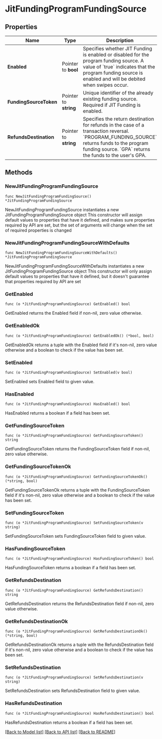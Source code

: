 # JitFundingProgramFundingSource

## Properties

Name | Type | Description | Notes
------------ | ------------- | ------------- | -------------
**Enabled** | Pointer to **bool** | Specifies whether JIT Funding is enabled or disabled for the program funding source. A value of &#x60;true&#x60; indicates that the program funding source is enabled and will be debited when swipes occur. | [optional] [default to false]
**FundingSourceToken** | Pointer to **string** | Unique identifier of the already existing funding source. Required if JIT Funding is enabled. | [optional] 
**RefundsDestination** | Pointer to **string** | Specifies the return destination for refunds in the case of a transaction reversal. &#x60;PROGRAM_FUNDING_SOURCE&#x60; returns funds to the program funding source. &#x60;GPA&#x60; returns the funds to the user&#39;s GPA. | [optional] 

## Methods

### NewJitFundingProgramFundingSource

`func NewJitFundingProgramFundingSource() *JitFundingProgramFundingSource`

NewJitFundingProgramFundingSource instantiates a new JitFundingProgramFundingSource object
This constructor will assign default values to properties that have it defined,
and makes sure properties required by API are set, but the set of arguments
will change when the set of required properties is changed

### NewJitFundingProgramFundingSourceWithDefaults

`func NewJitFundingProgramFundingSourceWithDefaults() *JitFundingProgramFundingSource`

NewJitFundingProgramFundingSourceWithDefaults instantiates a new JitFundingProgramFundingSource object
This constructor will only assign default values to properties that have it defined,
but it doesn't guarantee that properties required by API are set

### GetEnabled

`func (o *JitFundingProgramFundingSource) GetEnabled() bool`

GetEnabled returns the Enabled field if non-nil, zero value otherwise.

### GetEnabledOk

`func (o *JitFundingProgramFundingSource) GetEnabledOk() (*bool, bool)`

GetEnabledOk returns a tuple with the Enabled field if it's non-nil, zero value otherwise
and a boolean to check if the value has been set.

### SetEnabled

`func (o *JitFundingProgramFundingSource) SetEnabled(v bool)`

SetEnabled sets Enabled field to given value.

### HasEnabled

`func (o *JitFundingProgramFundingSource) HasEnabled() bool`

HasEnabled returns a boolean if a field has been set.

### GetFundingSourceToken

`func (o *JitFundingProgramFundingSource) GetFundingSourceToken() string`

GetFundingSourceToken returns the FundingSourceToken field if non-nil, zero value otherwise.

### GetFundingSourceTokenOk

`func (o *JitFundingProgramFundingSource) GetFundingSourceTokenOk() (*string, bool)`

GetFundingSourceTokenOk returns a tuple with the FundingSourceToken field if it's non-nil, zero value otherwise
and a boolean to check if the value has been set.

### SetFundingSourceToken

`func (o *JitFundingProgramFundingSource) SetFundingSourceToken(v string)`

SetFundingSourceToken sets FundingSourceToken field to given value.

### HasFundingSourceToken

`func (o *JitFundingProgramFundingSource) HasFundingSourceToken() bool`

HasFundingSourceToken returns a boolean if a field has been set.

### GetRefundsDestination

`func (o *JitFundingProgramFundingSource) GetRefundsDestination() string`

GetRefundsDestination returns the RefundsDestination field if non-nil, zero value otherwise.

### GetRefundsDestinationOk

`func (o *JitFundingProgramFundingSource) GetRefundsDestinationOk() (*string, bool)`

GetRefundsDestinationOk returns a tuple with the RefundsDestination field if it's non-nil, zero value otherwise
and a boolean to check if the value has been set.

### SetRefundsDestination

`func (o *JitFundingProgramFundingSource) SetRefundsDestination(v string)`

SetRefundsDestination sets RefundsDestination field to given value.

### HasRefundsDestination

`func (o *JitFundingProgramFundingSource) HasRefundsDestination() bool`

HasRefundsDestination returns a boolean if a field has been set.


[[Back to Model list]](../README.md#documentation-for-models) [[Back to API list]](../README.md#documentation-for-api-endpoints) [[Back to README]](../README.md)


